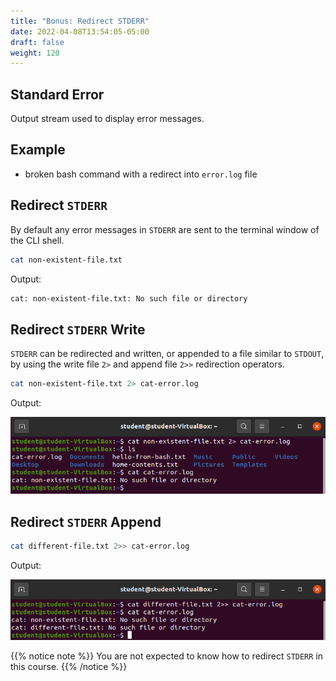```yaml
---
title: "Bonus: Redirect STDERR"
date: 2022-04-08T13:54:05-05:00
draft: false
weight: 120
---
```


## Standard Error

Output stream used to display error messages. 

## Example

- broken bash command with a redirect into `error.log` file

## Redirect `STDERR`

By default any error messages in `STDERR` are sent to the terminal window of the CLI shell.

```bash
cat non-existent-file.txt
```

Output:

```bash
cat: non-existent-file.txt: No such file or directory
```

## Redirect `STDERR` Write

`STDERR` can be redirected and written, or appended to a file similar to `STDOUT`, by using the write file `2>` and append file `2>>` redirection operators. 

```bash
cat non-existent-file.txt 2> cat-error.log
```

Output:

![cat non-existent-file.txt 2> cat-error.log && ls && cat cat-error.log output](pictures/cat-error-log.png?classes=border)

## Redirect `STDERR` Append

```bash
cat different-file.txt 2>> cat-error.log
```

Output:

![cat different-file.txt 2>> cat-error.log && cat cat-error.log](pictures/cat-error-log-appended.png?classes=border)

{{% notice note %}}
You are not expected to know how to redirect `STDERR` in this course.
{{% /notice %}}
